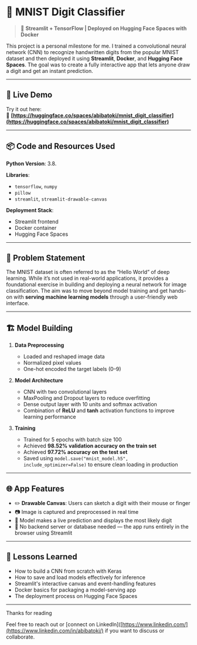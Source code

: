 # 🔢 MNIST Digit Classifier

> 🚀 **Streamlit + TensorFlow | Deployed on Hugging Face Spaces with Docker**

This project is a personal milestone for me. I trained a convolutional neural network (CNN) to recognize handwritten digits from the popular MNIST dataset and then deployed it using **Streamlit**, **Docker**, and **Hugging Face Spaces**. The goal was to create a fully interactive app that lets anyone draw a digit and get an instant prediction.

---

## 🚀 Live Demo

Try it out here:  
🔗 **[https://huggingface.co/spaces/abibatoki/mnist_digit_classifier](https://huggingface.co/spaces/abibatoki/mnist_digit_classifier)**

---

## 📦 Code and Resources Used

**Python Version**: 3.8.

**Libraries**:
- `tensorflow`, `numpy`
- `pillow`
- `streamlit`, `streamlit-drawable-canvas`

**Deployment Stack**:
- Streamlit frontend  
- Docker container  
- Hugging Face Spaces  

---

## 🧠 Problem Statement

The MNIST dataset is often referred to as the “Hello World” of deep learning. While it’s not used in real-world applications, it provides a foundational exercise in building and deploying a neural network for image classification. The aim was to move beyond model training and get hands-on with **serving machine learning models** through a user-friendly web interface.

---

## 🏗️ Model Building

1. **Data Preprocessing**
   - Loaded and reshaped image data  
   - Normalized pixel values  
   - One-hot encoded the target labels (0–9)  

2. **Model Architecture**
   - CNN with two convolutional layers  
   - MaxPooling and Dropout layers to reduce overfitting  
   - Dense output layer with 10 units and softmax activation
   - Combination of **ReLU** and **tanh** activation functions to improve learning performance  

3. **Training**
   - Trained for 5 epochs with batch size 100
   - Achieved **98.52% validation accuracy on the train set** 
   - Achieved **97.72% accuracy on the test set**  
   - Saved using `model.save("mnist_model.h5", include_optimizer=False)` to ensure clean loading in production  

---

## 🌐 App Features

- ✏️ **Drawable Canvas**: Users can sketch a digit with their mouse or finger  
- 📷 Image is captured and preprocessed in real time  
- 🤖 Model makes a live prediction and displays the most likely digit  
- 🧼 No backend server or database needed — the app runs entirely in the browser using Streamlit  

---

## 🧠 Lessons Learned

- How to build a CNN from scratch with Keras  
- How to save and load models effectively for inference  
- Streamlit's interactive canvas and event-handling features  
- Docker basics for packaging a model-serving app  
- The deployment process on Hugging Face Spaces  

---

Thanks for reading

Feel free to reach out or [connect on LinkedIn]([https://www.linkedin.com/](https://www.linkedin.com/in/abibatoki/) if you want to discuss or collaborate.
